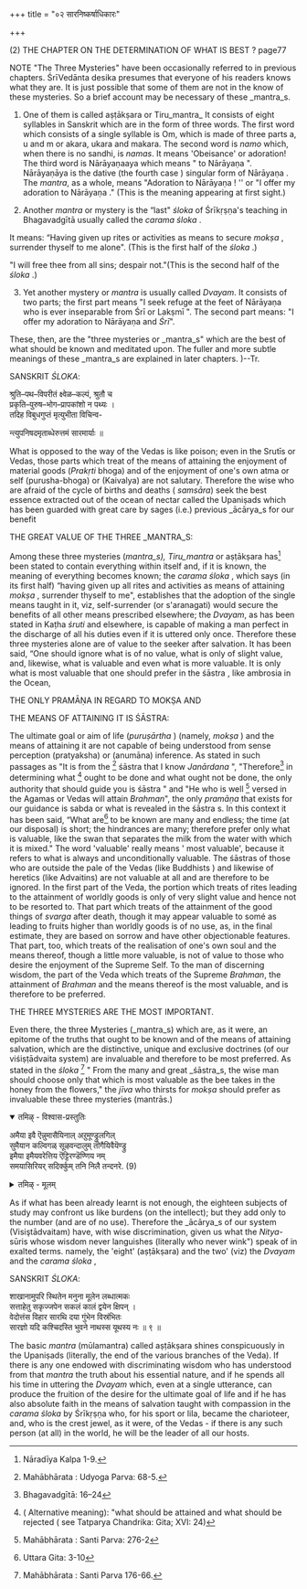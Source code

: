 +++
title = "०२ सारनिष्कर्षाधिकारः"

+++

(2) THE CHAPTER ON THE DETERMINATION OF WHAT IS BEST ? page77

NOTE "The Three Mysteries" have been occasionally referred to in previous chapters. ŚrīVedānta desika presumes that everyone of his readers knows what they are. It is just possible that some of them are not in the know of these mysteries. So a brief account may be necessary of these _mantra_s.

1. One of them is called aṣṭākṣara or Tiru_mantra_ It consists of eight syllables in Sanskrit which are in the form of three words. The first word which consists of a single syllable is Om, which is made of three parts a, u and m or akara, ukara and makara. The second word is _namo_ which, when there is no sandhi, is _namas_. It means 'Obeisance' or adoration! The third word is Nārāyaṇaaya which means " to Nārāyaṇa ". Nārāyaṇāya is the dative (the fourth case ) singular form of Nārāyaṇa . The _mantra_, as a whole, means "Adoration to Nārāyaṇa  ! '' or "I offer my adoration to Nārāyaṇa ." (This is the meaning appearing at first sight.)

2. Another _mantra_ or mystery is the “last" _śloka_  of Śrīkṛṣṇa's teaching in Bhagavadgītā usually called the _carama_ _śloka_ .

It means: “Having given up rites or activities as means to secure _mokṣa_ , surrender thyself to me alone". (This is the first half of the _śloka_ .)

"I will free thee from all sins; despair not."(This is the second half of the _śloka_ .)

3. Yet another mystery or _mantra_ is usually called _Dvayam_. It consists of two parts; the first part means "I seek refuge at the feet of Nārāyaṇa  who is ever inseparable from Śrī or Lakṣmī ". The second part means: "I offer my adoration to Nārāyaṇa  and _Śrī_".

These, then, are the "three mysteries or _mantra_s" which are the best of what should be known and meditated upon. The fuller and more subtle meanings of these _mantra_s are explained in later chapters. )--Tr.

SANSKRIT _ŚLOKA_:

श्रुति–पथ–विपरीतं क्ष्वेळ–कल्पं, श्रुतौ च  
प्रकृति–पुरुष–भोग–प्रापकांशो न पथ्यः ।  
तदिह विबुधगुप्तं मृत्युभीता विचिन्व-

न्त्युपनिषदमृताब्धेरुत्तमं सारमार्याः ॥

What is opposed to the way of the Vedas is like poison; even in the Srutīs or Vedas, those parts which treat of the means of attaining the enjoyment of material goods (_Prakṛti_ bhoga) and of the enjoyment of one's own atma or self (purusha-bhoga) or (Kaivalya) are not salutary. Therefore the wise who are afraid of the cycle of births and deaths ( _samsāra_) seek the best essence extracted out of the ocean of nectar called the Upaniṣads which has been guarded with great care by sages (i.e.) previous _ācārya_s for our benefit

THE GREAT VALUE OF THE THREE _MANTRA_S:

Among these three mysteries (_mantra_s), Tiru_mantra_ or aṣṭākṣara has[^f39] been stated to contain everything within itself and, if it is known, the meaning of everything becomes known; the _carama_ _śloka_ , which says (in its first half) “having given up all rites and activities as means of attaining _mokṣa_ , surrender thyself to me", establishes that the adoption of the single means taught in it, viz, self-surrender (or s'aranagati) would secure the benefits of all other means prescribed elsewhere; the _Dvayam_, as has been stated in Kaṭha _śruti_  and elsewhere, is capable of making a man perfect in the discharge of all his duties even if it is uttered only once. Therefore these three mysteries alone are of value to the seeker after salvation. It has been said, “One should ignore what is of no value, what is only of slight value, and, likewise, what is valuable and even what is more valuable. It is only what is most valuable that one should prefer in the śāstra , like ambrosia in the Ocean,

[^f39]: Nāradīya Kalpa 1-9.

THE ONLY PRAMĀṆA IN REGARD TO MOKṢA  AND

THE MEANS OF ATTAINING IT IS ŚĀSTRA:

The ultimate goal or aim of life (_puruṣārtha_ ) (namely, _mokṣa_ ) and the means of attaining it are not capable of being understood from sense perception (pratyaksha) or (anumāna) inference. As stated in such passages as "It is from the [^f40] śāstra  that I know _Janārdana_ ", "Therefore[^f41] in determining what [^20] ought to be done and what ought not be done, the only authority that  should guide you is śāstra " and "He who is well [^f43] versed in the Agamas or Vedas will attain _Brahman_", the only _pramāṇa_ that exists for our guidance is sabda or what is revealed in the śāstra s. In this context it has been said, “What are[^f44] to be known are many and endless; the time (at our disposal) is short; the hindrances are many; therefore prefer only what is valuable, like the swan that separates the milk from the water with which it is mixed." The word 'valuable' really means ' most valuable', because it refers to what is always and unconditionally valuable. The śāstras of those who are outside the pale of the Vedas (like Buddhists ) and likewise of heretics (like Advaitins) are not valuable at all and are therefore to be ignored. In the first part of the Veda, the portion which treats of rites leading to the attainment of worldly goods is only of very slight value and hence not to be resorted to. That part which treats of the attainment of the good things of _svarga_ after death, though it may appear valuable to somé as leading to fruits higher than worldly goods is of no use, as, in the final estimate, they are based on sorrow and have other objectionable features. That part, too, which treats of the realisation of one's own soul and the means thereof, though a little more valuable, is not of value to those who desire the enjoyment of the Supreme Self. To the man of discerning wisdom, the part of the Veda which treats of the Supreme _Brahman_, the attainment of _Brahman_ and the means thereof is the most valuable, and is therefore to be preferred.

[^f40]: Mahābhārata   : Udyoga Parva: 68-5.

[^f41]: Bhagavadgītā: 16–24

[^f43]: Mahābhārata  : Santi Parva: 276-2

[^f44]:  Uttara Gita: 3-10

[^20]: ( Alternative meaning): "what should be attained and what should be rejected ( see Tatparya
Chandrika: Gita; XVI: 24)

THE THREE MYSTERIES ARE THE MOST IMPORTANT.

Even there, the three Mysteries (_mantra_s) which are, as it were, an epitome of the truths that ought to be known and of the means of attaining salvation, which are the distinctive, unique and exclusive doctrines (of our viśiṣṭādvaita  system) are invaluable and therefore to be most preferred. As stated in the _śloka_  [^f45] " From the many and great _śāstra_s, the wise man should choose only that which is most valuable as the bee takes in the honey from the flowers," the _jīva_ who thirsts for _mokṣa_  should prefer as invaluable these three mysteries (mantrās.)

[^f45]: Mahābhārata   : Santi Parva 176-66.

<details open><summary>तमिऴ् - विश्वास-प्रस्तुतिः</summary>

अमैया इवै ऎन्नुमासैयिनाल् अऱुमूण्ड्रुलगिल्  
सुमैयान कल्विगळ् सूऴवन्दालुम् तॊगैयिवैयॆण्ड्रु  
इमैया इमैयवरेत्तिय ऎट्टिरण्डॆण्णिय नम्  
समयासिरियर् सदिर्क्कुम् तनि निलै तन्दनरे. (9)
</details>

<details><summary>तमिऴ् - मूलम्</summary>

अमैया इवै ऎन्नुमासैयिनाल् अऱुमूण्ड्रुलगिल्  
सुमैयान कल्विगळ् सूऴवन्दालुम् तॊगैयिवैयॆण्ड्रु  
इमैया इमैयवरेत्तिय ऎट्टिरण्डॆण्णिय नम्  
समयासिरियर् सदिर्क्कुम् तनि निलै तन्दनरे. (9)
</details>

As if what has been already learnt is not enough, the eighteen subjects of study may confront us like burdens (on the intellect); but they add only to the number (and are of no use). Therefore the _ācārya_s of our system (Visiştādvaitam) have, with wise discrimination, given us what the _Nitya_-sūris whose wisdom never languishes (literally who never wink") speak of in exalted terms. namely, the 'eight' (aṣṭākṣara) and the two' (viz) the _Dvayam_ and the _carama_ _śloka_ ,

SANSKRIT _ŚLOKA_:

शाखानामुपरि स्थितेन मनुना मूलेन लब्धात्मकः  
सत्ताहेतु सकृज्जपेन सकलं कालं द्वयेन क्षिपन् ।  
वेदोत्तंस विहार सारथि दया गुंभेन विस्रंभितः  
सारज्ञो यदि कश्चिदस्ति भुवने नाथस्स यूथस्य नः ॥ ९ ॥

The basic _mantra_ (mūlamantra) called aṣṭākṣara shines conspicuously in the Upaniṣads (literally, the end of the various branches of the Veda). If there is any one endowed with discriminating wisdom who has understood from that _mantra_ the truth about his essential nature, and if he spends all his time in uttering the _Dvayam_ which, even at a single utterance, can produce the fruition of the desire for the ultimate goal of life and if he has also absolute faith in the means of salvation taught with compassion in the _carama_ _śloka_  by Śrīkṛṣṇa who, for his sport or liIa, became the charioteer, and, who is the crest jewel, as it were, of the Vedas - if there is any such person (at all) in the world, he will be the leader of all our hosts.

